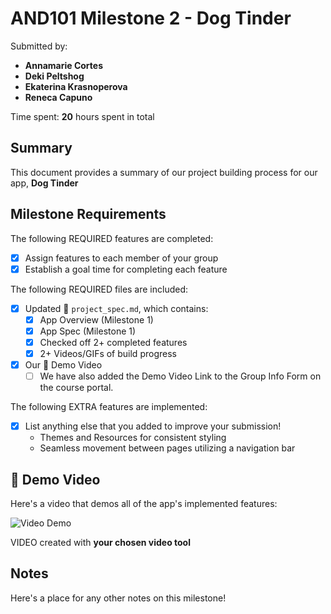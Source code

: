 <!-- (This is a comment) INSTRUCTIONS: Go through this page and fill out any **bolded** entries with their correct values.-->

# AND101 Milestone 2 - **Dog Tinder**

Submitted by:
- **Annamarie Cortes**
- **Deki Peltshog**
- **Ekaterina Krasnoperova**
- **Reneca Capuno**

Time spent: **20** hours spent in total

## Summary

This document provides a summary of our project building process for our app, **Dog Tinder**

## Milestone Requirements

<!-- Please be sure to change the [ ] to [x] for any features you completed.  If a feature is not checked [x], you might miss the points for that item! -->

The following REQUIRED features are completed:

- [x] Assign features to each member of your group
- [x] Establish a goal time for completing each feature

The following REQUIRED files are included:

- [x] Updated 📄 `project_spec.md`, which contains:
  - [X] App Overview (Milestone 1)
  - [X] App Spec (Milestone 1)
  - [x] Checked off 2+ completed features
  - [x] 2+ Videos/GIFs of build progress

- [x] Our 🎥 Demo Video
  - [ ] We have also added the Demo Video Link to the Group Info Form on the course portal.

The following EXTRA features are implemented:

- [x] List anything else that you added to improve your submission!
   -   Themes and Resources for consistent styling
   -   Seamless movement between pages utilizing a navigation bar

## 🎥 Demo Video

Here's a video that demos all of the app's implemented features:

<img src='http://i.imgur.com/link/to/your/gif/file.gif' title='Video Demo' width='' alt='Video Demo' />

VIDEO created with **your chosen video tool**

## Notes

Here's a place for any other notes on this milestone!
